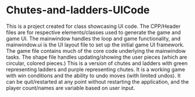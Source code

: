 # Chutes-and-ladders-UICode
This is a project created for class showcasing UI code.
The CPP/Header files are for respective elements/classes used to generate the game and game UI. 
The mainwindow handles the loop and game functionality, and mainwindow.ui is the UI layout file to set up the initial game UI framework. The game file contains much of the core code underlying the mainwindow tasks. The shape file handles updating/showing the user pieces (which are circular, colored pieces.)
This is a version of chutes and ladders with green representing ladders and purple representing chutes. It is a working game with win conditions and the ability to undo moves (with limited undos). It can be quit/restarted at any point without restarting the application, and the player count/names are variable based on user input.
